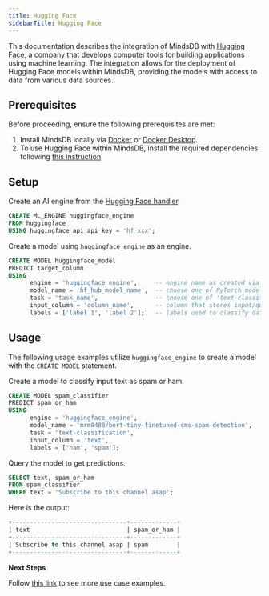 ```yaml
---
title: Hugging Face
sidebarTitle: Hugging Face
---
```


This documentation describes the integration of MindsDB with [Hugging Face](https://huggingface.co/), a company that develops computer tools for building applications using machine learning.
The integration allows for the deployment of Hugging Face models within MindsDB, providing the models with access to data from various data sources.

## Prerequisites

Before proceeding, ensure the following prerequisites are met:

1. Install MindsDB locally via [Docker](https://docs.mindsdb.com/setup/self-hosted/docker) or [Docker Desktop](https://docs.mindsdb.com/setup/self-hosted/docker-desktop).
2. To use Hugging Face within MindsDB, install the required dependencies following [this instruction](https://docs.mindsdb.com/setup/self-hosted/docker#install-dependencies).

## Setup

Create an AI engine from the [Hugging Face handler](https://github.com/mindsdb/mindsdb/tree/main/mindsdb/integrations/handlers/huggingface_handler).

```sql
CREATE ML_ENGINE huggingface_engine
FROM huggingface
USING huggingface_api_api_key = 'hf_xxx';
```

Create a model using `huggingface_engine` as an engine.

```sql
CREATE MODEL huggingface_model
PREDICT target_column
USING
      engine = 'huggingface_engine',     -- engine name as created via CREATE ML_ENGINE
      model_name = 'hf_hub_model_name',  -- choose one of PyTorch models from the Hugging Face Hub
      task = 'task_name',                -- choose one of 'text-classification', 'text-generation', 'zero-shot-classification', 'translation', 'summarization', 'text2text-generation', 'fill-mask'
      input_column = 'column_name',      -- column that stores input/question to the model
      labels = ['label 1', 'label 2'];   -- labels used to classify data (used for classification tasks)
```

## Usage

The following usage examples utilize `huggingface_engine` to create a model with the `CREATE MODEL` statement.

Create a model to classify input text as spam or ham.

```sql
CREATE MODEL spam_classifier
PREDICT spam_or_ham
USING
      engine = 'huggingface_engine',
      model_name = 'mrm8488/bert-tiny-finetuned-sms-spam-detection',
      task = 'text-classification',
      input_column = 'text',
      labels = ['ham', 'spam'];
```

Query the model to get predictions.

```sql
SELECT text, spam_or_ham
FROM spam_classifier
WHERE text = 'Subscribe to this channel asap';
```

Here is the output:

```sql
+--------------------------------+-------------+
| text                           | spam_or_ham |
+--------------------------------+-------------+
| Subscribe to this channel asap | spam        |
+--------------------------------+-------------+
```

<Tip>

**Next Steps**

Follow [this link](https://docs.mindsdb.com/sql/tutorials/hugging-face-examples) to see more use case examples.
</Tip>
